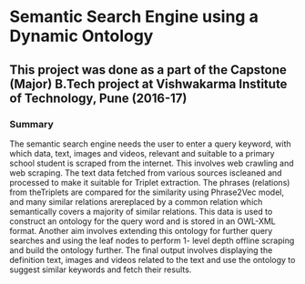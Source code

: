 # Semantic Search Engine using a Dynamic Ontology

## This project was done as a part of the Capstone (Major) B.Tech project at Vishwakarma Institute of Technology, Pune (2016-17)

### Summary

The semantic search engine needs the user to enter a query keyword, with which data, text, images and videos, relevant and suitable to a primary school student is scraped from the internet. This involves web crawling and web scraping. The text data fetched from various sources iscleaned and processed to make it suitable for Triplet extraction. The phrases (relations) from theTriplets are compared for the similarity using Phrase2Vec model, and many similar relations arereplaced by a common relation which semantically covers a majority of similar relations. This data is used to construct an ontology for the query word and is stored in an OWL-XML format. Another aim involves extending this ontology for further query searches and using the leaf nodes to perform 1- level depth offline scraping and build the ontology further. The final output involves displaying the definition text, images and videos related to the text and use the ontology to suggest similar keywords and fetch their results.
